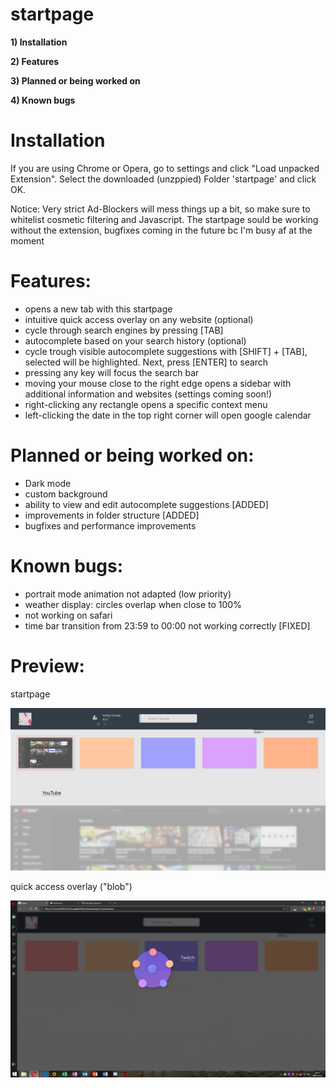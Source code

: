 # startpage

**1) Installation**

**2) Features**

**3) Planned or being worked on**

**4) Known bugs**

# Installation

If you are using Chrome or Opera, go to settings and click "Load unpacked Extension". Select the downloaded (unzppied) Folder 'startpage' and click OK.

Notice: Very strict Ad-Blockers will mess things up a bit, so make sure to whitelist cosmetic filtering and Javascript. 
The startpage sould be working without the extension, bugfixes coming in the future bc I'm busy af at the moment

# Features:
  - opens a new tab with this startpage
  - intuitive quick access overlay on any website (optional)
  - cycle through search engines by pressing [TAB]
  - autocomplete based on your search history (optional)
  - cycle trough visible autocomplete suggestions with [SHIFT] + [TAB], selected will be highlighted. Next, press [ENTER] to search
  - pressing any key will focus the search bar
  - moving your mouse close to the right edge opens a sidebar with additional information and websites (settings coming soon!)
  - right-clicking any rectangle opens a specific context menu
  - left-clicking the date in the top right corner will open google calendar

# Planned or being worked on:
- Dark mode
- custom background
- ability to view and edit autocomplete suggestions [ADDED]
- improvements in folder structure [ADDED]
- bugfixes and performance improvements

# Known bugs:
- portrait mode animation not adapted (low priority)
- weather display: circles overlap when close to 100%
- not working on safari
- time bar transition from 23:59 to 00:00 not working correctly [FIXED]

# Preview:

startpage

![alt text](https://github.com/Usernameeeeeeeee/startpage/blob/master/home2.png)

quick access overlay ("blob")

![alt text](https://github.com/Usernameeeeeeeee/startpage/blob/master/blob.png)
